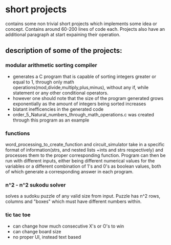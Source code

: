 # short projects

contains some non trivial short projects which implements some idea or concept. Contains around 60-200 lines of code each. Projects also have an additional paragraph at start expaining their operation.


## description of some of the projects:

### modular arithmetic sorting compiler
* generates a C program that is capable of sorting integers greater or equal to 1, through only math operations(mod,divide,multiply,plus,minus), without any if, while statement or any other conditional operators.
* however one should note that the size of the program generated grows exponentially as the amount of integers being sorted increases
* blatant inefficencies in the generated code
* order_5_Natural_numbers_through_math_operations.c was created through this program as an example

### functions
word_processing_to_create_function and circuit_simulator take in a specific format of information(strs, and nested lists +ints and strs respectively) and processes them to the proper corresponding function. Program can then be run with different inputs, either being different numerical values for the variables or a different combination of 1's and 0's as boolean values, both of which generate a corresponding answer in each program.

### n^2 - n^2 sukodu solver
solves a sudoku puzzle of any valid size from input. Puzzle has n^2 rows, columns and "boxes" which must have different numbers within.

### tic tac toe
* can change how much consecutive X's or O's to win
* can change board size
* no proper UI, instead text based


